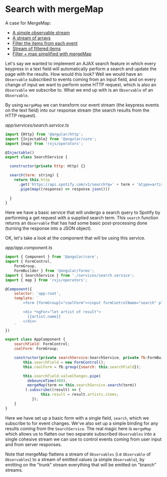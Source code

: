 # Search with mergeMap


A case for MergeMap:

* [A simple observable stream](http://jsbin.com/nutegi/36/edit?js,console)
* [A stream of arrays](http://jsbin.com/lerake/3/edit?js,console)
* [Filter the items from each event](http://jsbin.com/widadiz/2/edit?js,console)
* [Stream of filtered items](http://jsbin.com/reyoja/2/edit?js,console)
* [Filter + map simplified with mergeMap](http://jsbin.com/sahiye/2/edit?js,console)

Let's say we wanted to implement an AJAX search feature in which every keypress in a text field will automatically perform a search and update the page with the results. How would this look? Well we would have an `Observable` subscribed to events coming from an input field, and on every change of input we want to perform some HTTP request, which is also an `Observable` we subscribe to. What we end up with is an `Observable` of an `Observable`.

By using `mergeMap` we can transform our event stream \(the keypress events on the text field\) into our response stream \(the search results from the HTTP request\).

_app/services/search.service.ts_

```javascript
import {Http} from '@angular/http';
import {Injectable} from '@angular/core';
import {map} from 'rxjs/operators';

@Injectable()
export class SearchService {

  constructor(private http: Http) {}

  search(term: string) {
    return this.http
      .get('https://api.spotify.com/v1/search?q=' + term + '&type=artist')
      .pipe(map((response) => response.json()))
            
  }
}
```

Here we have a basic service that will undergo a search query to Spotify by performing a get request with a supplied search term. This `search` function returns an `Observable` that has had some basic post-processing done \(turning the response into a JSON object\).

OK, let's take a look at the component that will be using this service.

_app/app.component.ts_

```javascript
import { Component } from '@angular/core';
import { FormControl,
    FormGroup,
    FormBuilder } from '@angular/forms';
import { SearchService } from './services/search.service';
import { map } from 'rxjs/operators';

@Component({
    selector: 'app-root',
    template: `
        <form [formGroup]="coolForm"><input formControlName="search" placeholder="Search Spotify artist"></form>

        <div *ngFor="let artist of result">
          {{artist.name}}
        </div>
    `
})

export class AppComponent {
    searchField: FormControl;
    coolForm: FormGroup;

    constructor(private searchService:SearchService, private fb:FormBuilder) {
        this.searchField = new FormControl();
        this.coolForm = fb.group({search: this.searchField});

        this.searchField.valueChanges.pipe(
          debounceTime(400),
          mergeMap(term => this.searchService.search(term))
         ).subscribe((result) => {
                this.result = result.artists.items;
            });
    }
}
```

Here we have set up a basic form with a single field, `search`, which we subscribe to for event changes. We've also set up a simple binding for any results coming from the `SearchService`. The real magic here is `mergeMap` which allows us to flatten our two separate subscribed `Observables` into a single cohesive stream we can use to control events coming from user input and from server responses.

Note that mergeMap flattens a stream of `Observables` \(i.e `Observable` of `Observables`\) to a stream of emitted values \(a simple `Observable`\), by emitting on the "trunk" stream everything that will be emitted on "branch" streams.

